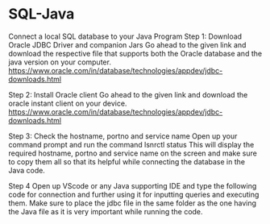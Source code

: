 # SQL-Java
Connect a local SQL database to your Java Program
Step 1:
Download Oracle JDBC Driver and companion Jars
Go ahead to the given link and download the respective file that supports both the Oracle database and the java version on your computer.
https://www.oracle.com/in/database/technologies/appdev/jdbc-downloads.html


Step 2:
Install Oracle client
Go ahead to the given link and download the oracle instant client on your device.
https://www.oracle.com/in/database/technologies/appdev/jdbc-downloads.html

Step 3:
Check the hostname, portno and service name
Open up your command prompt and run the command
          lsnrctl status
This will display the required hostname, portno and service name on the screen and make sure to copy them all so that its helpful while connecting the database in the Java code.

Step 4
Open up VScode or any Java supporting IDE and type the following code for connection and further using it for inputting queries and executing them. Make sure to place the jdbc file in the same folder as the one having the Java file as it is very important while running the code.

